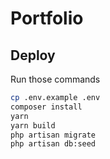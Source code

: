 # Portfolio

## Deploy

Run those commands

```sh
cp .env.example .env
composer install
yarn
yarn build
php artisan migrate
php artisan db:seed
```
